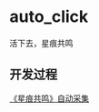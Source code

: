 # auto_click

活下去，星痕共鸣

## 开发过程
[《星痕共鸣》自动采集](https://xxfttkx.github.io/p/%E6%98%9F%E7%97%95%E5%85%B1%E9%B8%A3%E8%87%AA%E5%8A%A8%E9%87%87%E9%9B%86/)
